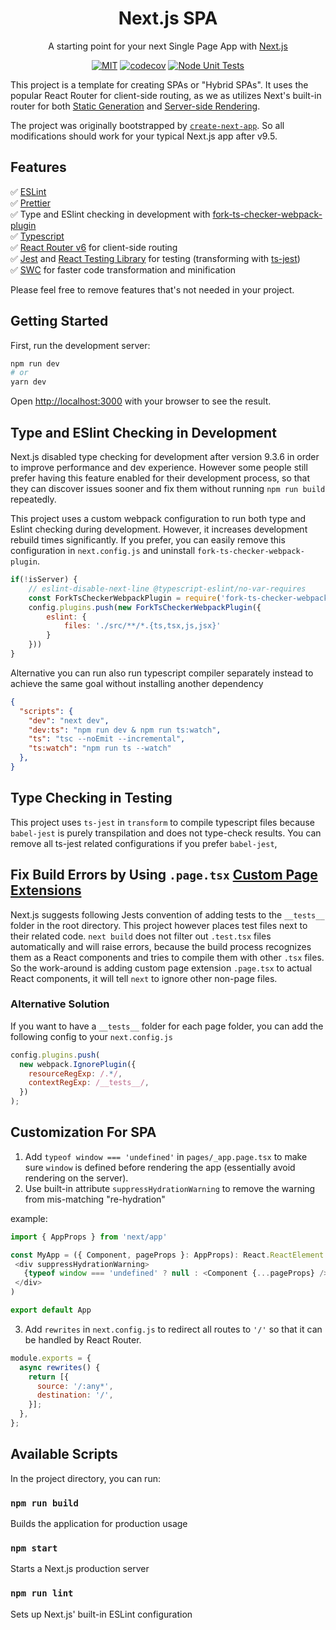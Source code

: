 <h1 align="center">Next.js SPA</h1>
<div align="center">

A starting point for your next Single Page App with [Next.js](https://nextjs.org/)

[![MIT](https://img.shields.io/dub/l/vibe-d.svg?style=flat-square)](http://opensource.org/licenses/MIT)
[![codecov](https://codecov.io/gh/jeff-li/nextjs-spa-runway/branch/master/graph/badge.svg?token=qQds3epbPj)](https://codecov.io/gh/jeff-li/nextjs-spa)
[![Node Unit Tests](https://github.com/jeff-li/nextjs-spa-runway/actions/workflows/unit_test.yml/badge.svg)](https://github.com/jeff-li/nextjs-spa-runway/actions/workflows/unit_test.yml)

</div>

This project is a template for creating SPAs or "Hybrid SPAs". It uses the popular React Router for client-side routing, as we as utilizes Next's built-in router for both [Static Generation](https://nextjs.org/docs/basic-features/pages#static-generation-recommended) and  [Server-side Rendering](https://nextjs.org/docs/basic-features/pages#server-side-rendering).


The project was originally bootstrapped by [`create-next-app`](https://github.com/vercel/next.js/tree/canary/packages/create-next-app). So all modifications should work for your typical Next.js app after v9.5.


## Features

✅  [ESLint ](https://eslint.org/)  
✅  [Prettier](https://prettier.io/)  
✅  Type and ESlint checking in development with [fork-ts-checker-webpack-plugin](https://github.com/TypeStrong/fork-ts-checker-webpack-plugin)  
✅  [Typescript](https://www.typescriptlang.org/)  
✅  [React Router v6](https://reactrouter.com/) for client-side routing  
✅  [Jest](https://jestjs.io/) and [React Testing Library](https://testing-library.com/docs/react-testing-library/intro/) for testing (transforming with [ts-jest](https://kulshekhar.github.io/ts-jest/))  
✅  [SWC](https://swc.rs/) for faster code transformation and minification  

Please feel free to remove features that's not needed in your project.


## Getting Started

First, run the development server:

```bash
npm run dev
# or
yarn dev
```

Open [http://localhost:3000](http://localhost:3000) with your browser to see the result.

## Type and ESlint Checking in Development
Next.js disabled type checking for development after version 9.3.6 in order to improve performance and dev experience. However some people still prefer having this feature enabled for their development process, so that they can discover issues sooner and fix them without running `npm run build` repeatedly.

This project uses a custom webpack configuration to run both type and Eslint checking during development. However, it increases development rebuild times significantly. If you prefer, you can easily remove this configuration in `next.config.js` and uninstall `fork-ts-checker-webpack-plugin`. 
```js
if(!isServer) {
    // eslint-disable-next-line @typescript-eslint/no-var-requires
    const ForkTsCheckerWebpackPlugin = require('fork-ts-checker-webpack-plugin');
    config.plugins.push(new ForkTsCheckerWebpackPlugin({
        eslint: {
            files: './src/**/*.{ts,tsx,js,jsx}'
        }
    }))
}
```

Alternative you can run also run typescript compiler separately instead to achieve the same goal without installing another dependency
```json
{
  "scripts": {
    "dev": "next dev",
    "dev:ts": "npm run dev & npm run ts:watch",
    "ts": "tsc --noEmit --incremental",
    "ts:watch": "npm run ts --watch"
  },
}
```

## Type Checking in Testing
This project uses `ts-jest` in `transform` to compile typescript files because `babel-jest` is purely transpilation and does not type-check results. You can remove all ts-jest related configurations if you prefer `babel-jest`,


## Fix Build Errors by Using `.page.tsx` [Custom Page Extensions](https://nextjs.org/docs/api-reference/next.config.js/custom-page-extensions)
Next.js suggests following Jests convention of adding tests to the `__tests__` folder in the root directory. This project however places test files next to their related code. `next build` does not filter out `.test.tsx` files automatically and will raise errors, because the build process recognizes them as a React components and tries to compile them with other `.tsx` files. So the work-around is adding custom page extension `.page.tsx` to actual React components, it will tell `next` to ignore other non-page files.

### Alternative Solution
If you want to have a `__tests__` folder for each page folder, you can add the following config to your `next.config.js`
```js
config.plugins.push(
  new webpack.IgnorePlugin({
    resourceRegExp: /.*/,
    contextRegExp: /__tests__/,
  })
);
```

## Customization For SPA
1. Add `typeof window === 'undefined'` in `pages/_app.page.tsx` to make sure `window` is defined before rendering the app (essentially avoid rendering on the server).
2. Use built-in attribute `suppressHydrationWarning` to remove the warning from mis-matching "re-hydration"

example:
 ```js
 import { AppProps } from 'next/app'

const MyApp = ({ Component, pageProps }: AppProps): React.ReactElement => (
  <div suppressHydrationWarning>
    {typeof window === 'undefined' ? null : <Component {...pageProps} />}
  </div>
)

export default App
 ```
3. Add `rewrites` in `next.config.js` to redirect all routes to `'/'` so that it can be handled by React Router.
```js
module.exports = {
  async rewrites() {
    return [{
      source: '/:any*',
      destination: '/',
    }];
  },
};
```

## Available Scripts

In the project directory, you can run:

### `npm run build`

Builds the application for production usage<br />

### `npm start`

Starts a Next.js production server<br />

### `npm run lint`

Sets up Next.js' built-in ESLint configuration<br />
